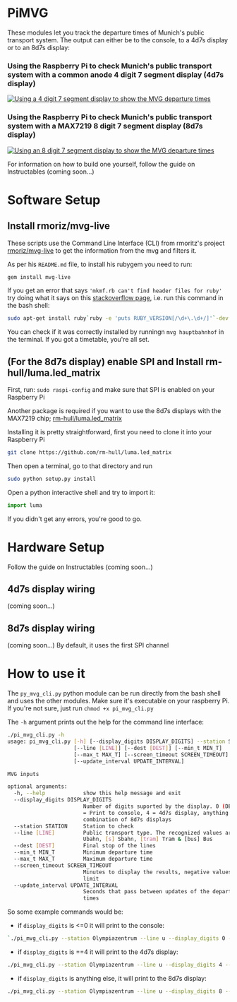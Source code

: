 # PiMVG
These modules let you track the departure times of Munich's public transport system. The output can either be to the console, to a 4d7s display or to an 8d7s display:

### Using the Raspberry Pi to check Munich's public transport system with a common anode 4 digit 7 segment display (4d7s display) 
[![Using a 4 digit 7 segment display to show the MVG departure times](https://i.ytimg.com/vi/vvEPnLYukYQ/hqdefault.jpg)](https://www.youtube.com/embed/vvEPnLYukYQ?autoplay=1 "Using a 4 digit 7 segment display to display the MVG departure times")
### Using the Raspberry Pi to check Munich's public transport system with a MAX7219 8 digit 7 segment display (8d7s display) 
[![Using an 8 digit 7 segment display to show the MVG departure times](https://i.ytimg.com/vi/AdMd7C4RN0I/hqdefault.jpg)](https://www.youtube.com/embed/AdMd7C4RN0I?autoplay=1 "Using an 8 digit 7 segment display to show the MVG departure times")

For information on how to build one yourself, follow the guide on Instructables (coming soon...)

# Software Setup
## Install rmoriz/mvg-live
These scripts use the Command Line Interface (CLI) from rmoritz's project [rmoriz/mvg-live](https://github.com/rmoriz/mvg-live#mvg-live)
to get the information from the mvg and filters it.

As per his `README.md` file, to install his rubygem you need to run:
```bash
gem install mvg-live
```
If you get an error that says ``'mkmf.rb can't find header files for ruby'`` try doing what it says on this [stackoverflow page](https://stackoverflow.com/questions/20559255/error-while-installing-json-gem-mkmf-rb-cant-find-header-files-for-ruby), i.e. run this command in the bash shell:
```bash
sudo apt-get install ruby`ruby -e 'puts RUBY_VERSION[/\d+\.\d+/]'`-dev
```

You can check if it was correctly installed by runningn `mvg hauptbahnhof` in the terminal. If you got a timetable, you're all set.

## (For the 8d7s display) enable SPI and Install rm-hull/luma.led_matrix
First, run: `sudo raspi-config` and make sure that SPI is enabled on your Raspberry Pi

Another package is required if you want to use the 8d7s displays with the MAX7219 chip; [rm-hull/luma.led_matrix](https://github.com/rm-hull/luma.led_matrix)

Installing it is pretty straightforward, first you need to clone it into your Raspberry Pi
```bash
git clone https://github.com/rm-hull/luma.led_matrix
```

Then open a terminal, go to that directory and run
```bash
sudo python setup.py install
```

Open a python interactive shell and try to import it:
```python
import luma
```
If you didn't get any errors, you're good to go.

# Hardware Setup
Follow the guide on Instructables (coming soon...)

## 4d7s display wiring
(coming soon...)
## 8d7s display wiring
(coming soon...)
By default, it uses the first SPI channel


# How to use it
The `py_mvg_cli.py` python module can be run directly from the bash shell and uses the other modules. Make sure it's executable on your raspberry Pi. If you're not sure, just run `chmod +x pi_mvg_cli.py`

The `-h` argument prints out the help for the command line interface:
```bash
./pi_mvg_cli.py -h
usage: pi_mvg_cli.py [-h] [--display_digits DISPLAY_DIGITS] --station STATION
                     [--line [LINE]] [--dest [DEST]] [--min_t MIN_T]
                     [--max_t MAX_T] [--screen_timeout SCREEN_TIMEOUT]
                     [--update_interval UPDATE_INTERVAL]

MVG inputs

optional arguments:
  -h, --help            show this help message and exit
  --display_digits DISPLAY_DIGITS
                        Number of digits suported by the display. 0 (DEFAULT)
                        = Print to console, 4 = 4d7s display, anything else =
                        combination of 8d7s displays
  --station STATION     Station to check
  --line [LINE]         Public transport type. The recognized values are: [u]
                        Ubahn, [s] Sbahn, [tram] Tram & [bus] Bus
  --dest [DEST]         Final stop of the lines
  --min_t MIN_T         Minimum departure time
  --max_t MAX_T         Maximum departure time
  --screen_timeout SCREEN_TIMEOUT
                        Minutes to display the results, negative values = no
                        limit
  --update_interval UPDATE_INTERVAL
                        Seconds that pass between updates of the departure
                        times
```
So some example commands would be:

* if `display_digits` is <=0 it will print to the console:
``` bash
`./pi_mvg_cli.py --station Olympiazentrum --line u --display_digits 0 --screen_timeout 1
```
* if `display_digits` is ==4 it will print to the 4d7s display:
``` bash
./pi_mvg_cli.py --station Olympiazentrum --line u --display_digits 4 --screen_timeout 1
```
*  if `display_digits` is anything else, it will print to the 8d7s display:
``` bash
./pi_mvg_cli.py --station Olympiazentrum --line u --display_digits 8 --screen_timeout 1
```
